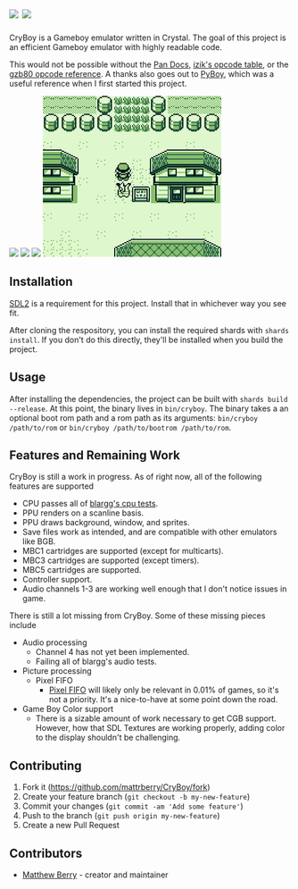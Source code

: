 # <img height="46" src="README/cryboy.svg"/> ![](README/gameboy.png)

CryBoy is a Gameboy emulator written in Crystal. The goal of this project is an efficient Gameboy emulator with highly readable code.

This would not be possible without the [Pan Docs](https://gbdev.io/pandocs), [izik's opcode table](https://izik1.github.io/gbops), or the [gzb80 opcode reference](https://rednex.github.io/rgbds/gbz80.7.html). A thanks also goes out to [PyBoy](https://github.com/Baekalfen/PyBoy), which was a useful reference when I first started this project.

![](README/bootrom.gif)
![](README/tetris.gif)
![](README/linksawakening.gif)
![](README/pokemonyellow.gif)

## Installation

[SDL2](https://www.libsdl.org/) is a requirement for this project. Install that in whichever way you see fit.

After cloning the respository, you can install the required shards with `shards install`. If you don't do this directly, they'll be installed when you build the project.

## Usage

After installing the dependencies, the project can be built with `shards build --release`. At this point, the binary lives in `bin/cryboy`. The binary takes a an optional boot rom path and a rom path as its arguments: `bin/cryboy /path/to/rom` or `bin/cryboy /path/to/bootrom /path/to/rom`.

## Features and Remaining Work

CryBoy is still a work in progress. As of right now, all of the following features are supported

- CPU passes all of [blargg's cpu tests](https://github.com/retrio/gb-test-roms/tree/master/cpu_instrs).
- PPU renders on a scanline basis.
- PPU draws background, window, and sprites.
- Save files work as intended, and are compatible with other emulators like BGB.
- MBC1 cartridges are supported (except for multicarts).
- MBC3 cartridges are supported (except timers).
- MBC5 cartridges are supported.
- Controller support.
- Audio channels 1-3 are working well enough that I don't notice issues in game.

There is still a lot missing from CryBoy. Some of these missing pieces include

- Audio processing
  - Channel 4 has not yet been implemented.
  - Failing all of blargg's audio tests.
- Picture processing
  - Pixel FIFO
    - [Pixel FIFO](https://github.com/corybsa/pandocs/blob/develop/content/pixel_fifo.md) will likely only be relevant in 0.01% of games, so it's not a priority. It's a nice-to-have at some point down the road.
- Game Boy Color support
  - There is a sizable amount of work necessary to get CGB support. However, how that SDL Textures are working properly, adding color to the display shouldn't be challenging.

## Contributing

1. Fork it (<https://github.com/mattrberry/CryBoy/fork>)
2. Create your feature branch (`git checkout -b my-new-feature`)
3. Commit your changes (`git commit -am 'Add some feature'`)
4. Push to the branch (`git push origin my-new-feature`)
5. Create a new Pull Request

## Contributors

- [Matthew Berry](https://github.com/mattrberry) - creator and maintainer
